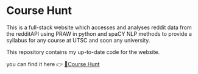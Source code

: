 # Course Hunt
This is a full-stack website which accesses and analyses reddit data from the redditAPI using PRAW in python and spaCY NLP methods to provide a syllabus for any course at UTSC and soon any university.

This repository contains my up-to-date code for the website.

you can find it here 👉 [📘Course Hunt](https://course-hunt.fly.dev)
